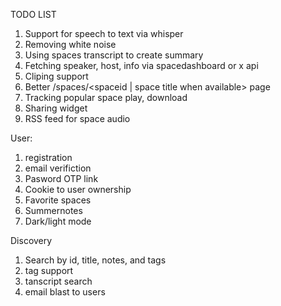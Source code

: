 TODO LIST
1. Support for speech to text via whisper
1. Removing white noise
1. Using spaces transcript to create summary
1. Fetching speaker, host, info via spacedashboard or x api
1. Cliping support
1. Better /spaces/<spaceid | space title when available> page
1. Tracking popular space play, download
1. Sharing widget
1. RSS feed for space audio


User:
1. registration
2. email verifiction
3. Pasword OTP link
4. Cookie to user ownership
5. Favorite spaces
6. Summernotes
7. Dark/light mode

Discovery
1. Search by id, title, notes, and tags
2. tag support
3. tanscript search
4. email blast to users
